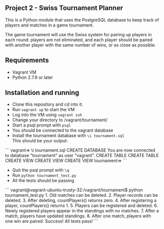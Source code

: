 ## Project 2 - Swiss Tournament Planner

This is a Python module that uses the PostgreSQL database to keep track
of players and matches in a game tournament.

The game tournament will use the Swiss system for pairing up players in 
each round: players are not eliminated, and each player should be paired 
with another player with the same number of wins, or as close as possible.


## Requirements
<ul>
	<li>Vagrant VM</li>
	<li>Python 2.7.9 or later</li>
</ul>


## Installation and running
<ul>
	<li>Clone this repository and cd into it.</li>
	<li>Run <code>vagrant up</code> to start the VM</li>
	<li>Log into the VM using <code>vagrant ssh</code></li>
	<li>Change your directory to /vagrant/tournament/</li>
	<li>Start a psql prompt with <code>psql</code></li>
	<li>You should be connected to the vagrant database</li>
	<li>Install the tournament database with <code>\i tournament.sql</code><br/>
		This should be your output:<br/>
	</li>
</ul>
```
vagrant=> \i tournament.sql
CREATE DATABASE
You are now connected to database "tournament" as user "vagrant".
CREATE TABLE
CREATE TABLE
CREATE VIEW
CREATE VIEW
CREATE VIEW
tournament=>
```
<ul>
	<li>Quit the psql prompt with <code>\q</code></li>
	<li>Run <code>python tournament_test.py</code></li>
	<li>All the tests should be passing</li>
</ul>
```
vagrant@vagrant-ubuntu-trusty-32:/vagrant/tournament$ python tournament_test.py 
1. Old matches can be deleted.
2. Player records can be deleted.
3. After deleting, countPlayers() returns zero.
4. After registering a player, countPlayers() returns 1.
5. Players can be registered and deleted.
6. Newly registered players appear in the standings with no matches.
7. After a match, players have updated standings.
8. After one match, players with one win are paired.
Success!  All tests pass!
```



